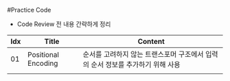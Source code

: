 #Practice Code   
- Code Review 전 내용 간략하게 정리  

| Idx | Title| Content |
|-------|-------|-------|
| 01 | Positional Encoding | 순서를 고려하지 않는 트랜스포머 구조에서 입력의 순서 정보를 추가하기 위해 사용 |
|  |  |